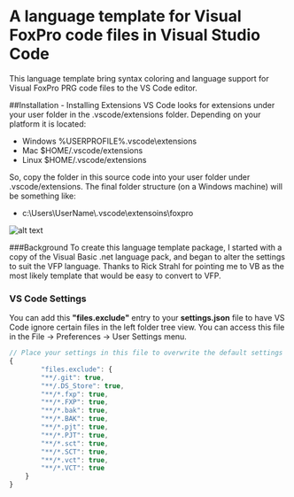# A language template for Visual FoxPro code files in Visual Studio Code
This language template bring syntax coloring and language support for Visual FoxPro PRG code files to the VS Code editor.

##Installation - Installing Extensions
VS Code looks for extensions under your user folder in the .vscode/extensions folder. Depending on your platform it is located:

- Windows %USERPROFILE%\.vscode\extensions
- Mac $HOME/.vscode/extensions
- Linux $HOME/.vscode/extensions

So, copy the folder in this source code into your user folder under .vscode/extensions.  The final folder structure (on a Windows machine) will be something like:
- c:\Users\UserName\\.vscode\extensoins\foxpro

![alt text](http://content.screencast.com/users/MattSlay/folders/Snagit/media/dcc3ac0a-9cd3-4437-964d-d00eb9cb0d5f/10.04.2015-23.50.png "screenshot")


###Background
To create this language template package, I started with a copy of the Visual Basic .net language pack, and began to alter the settings to suit the VFP language. Thanks to Rick Strahl for pointing me to VB as the most likely template that would be easy to convert to VFP.

### VS Code Settings

You can add this **"files.exclude"** entry to your **settings.json** file to have VS Code ignore certain files in the left folder tree view. You can access this file in the File -> Preferences -> User Settings menu.

```javascript
// Place your settings in this file to overwrite the default settings
{
		"files.exclude": {
		"**/.git": true,
		"**/.DS_Store": true,
		"**/*.fxp": true,
		"**/*.FXP": true,
		"**/*.bak": true,
		"**/*.BAK": true,
		"**/*.pjt": true,
		"**/*.PJT": true,
		"**/*.sct": true,
		"**/*.SCT": true,
		"**/*.vct": true,
		"**/*.VCT": true
	}
}
```
